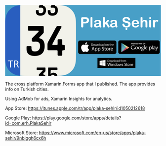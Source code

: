 <img src="https://raw.githubusercontent.com/erhanalankus/Plaka-Sehir-Xamarin.Forms-ios-android-winphone/master/PlakaPromo.png"/>


The cross platform Xamarin.Forms app that I published. The app provides info on Turkish cities.

Using AdMob for ads, Xamarin Insights for analytics.

App Store: https://itunes.apple.com/tr/app/plaka-sehir/id1050212618

Google Play: https://play.google.com/store/apps/details?id=com.erh.PlakaSehir

Microsoft Store: https://www.microsoft.com/en-us/store/apps/plaka-sehir/9nblggh6cx6h
